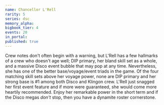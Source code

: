 ```yaml
---
name: Chancellor L'Rell
rarity: 5
series: dsc
memory_alpha:
bigbook_tier: 4
events: 20
in_portal:
published: true
---
```


Crew notes don't often begin with a warning, but L'Rell has a few hallmarks of a crew who doesn't age well; DIP primary, her bland skill set as a whole, and a massive Disco event bubble that may pop at any time. Nevertheless, she has one of the better base/voyage/event triads in the game. Of the four matching skill sets above her voyage power, none are DIP primary and her strong base is #1 among both Disco and Klingon crew. L'Rell just snagged her first event feature and if more were guaranteed, she would come more heartily recommended. Enjoy her remarkable power in the short term and if the Disco megas _don't_ stop, then you have a dynamite roster cornerstone.
